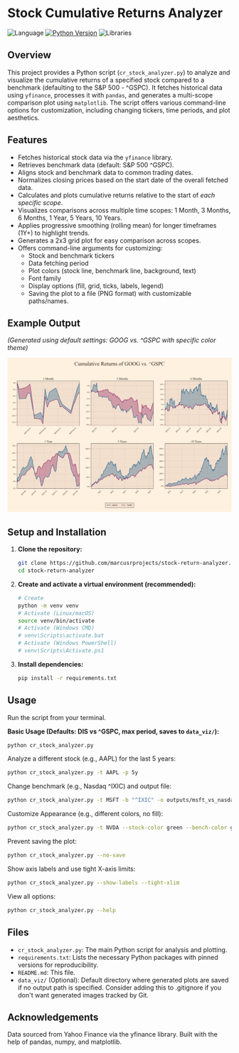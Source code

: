 # Stock Cumulative Returns Analyzer

![Language](https://img.shields.io/badge/Language-Python-blue.svg)
[![Python Version](https://img.shields.io/badge/python-3.8+-blue.svg)](https://www.python.org/downloads/)
![Libraries](https://img.shields.io/badge/Libraries-yfinance%20|%20pandas%20|%20matplotlib-orange.svg)


## Overview

This project provides a Python script (`cr_stock_analyzer.py`) to analyze and visualize the cumulative returns of a specified stock compared to a benchmark (defaulting to the S&P 500 - ^GSPC). It fetches historical data using `yfinance`, processes it with `pandas`, and generates a multi-scope comparison plot using `matplotlib`. The script offers various command-line options for customization, including changing tickers, time periods, and plot aesthetics.

## Features

*   Fetches historical stock data via the `yfinance` library.
*   Retrieves benchmark data (default: S&P 500 ^GSPC).
*   Aligns stock and benchmark data to common trading dates.
*   Normalizes closing prices based on the start date of the overall fetched data.
*   Calculates and plots cumulative returns relative to the start of *each specific scope*.
*   Visualizes comparisons across multiple time scopes: 1 Month, 3 Months, 6 Months, 1 Year, 5 Years, 10 Years.
*   Applies progressive smoothing (rolling mean) for longer timeframes (1Y+) to highlight trends.
*   Generates a 2x3 grid plot for easy comparison across scopes.
*   Offers command-line arguments for customizing:
    *   Stock and benchmark tickers
    *   Data fetching period
    *   Plot colors (stock line, benchmark line, background, text)
    *   Font family
    *   Display options (fill, grid, ticks, labels, legend)
    *   Saving the plot to a file (PNG format) with customizable paths/names.

## Example Output

*(Generated using default settings: GOOG vs. ^GSPC with specific color theme)*

![Example Plot](./data_viz/GOOG-vs-GSPC-CR-20250428_0051.png)

## Setup and Installation

1.  **Clone the repository:**
    ```bash
    git clone https://github.com/marcusrprojects/stock-return-analyzer.git
    cd stock-return-analyzer
    ```
2.  **Create and activate a virtual environment (recommended):**
    ```bash
    # Create
    python -m venv venv
    # Activate (Linux/macOS)
    source venv/bin/activate
    # Activate (Windows CMD)
    # venv\Scripts\activate.bat
    # Activate (Windows PowerShell)
    # venv\Scripts\Activate.ps1
    ```
3.  **Install dependencies:**
    ```bash
    pip install -r requirements.txt
    ```

## Usage

Run the script from your terminal.

**Basic Usage (Defaults: DIS vs ^GSPC, max period, saves to `data_viz/`):**
```bash
python cr_stock_analyzer.py
```

Analyze a different stock (e.g., AAPL) for the last 5 years:
```bash
python cr_stock_analyzer.py -t AAPL -p 5y
```

Change benchmark (e.g., Nasdaq ^IXIC) and output file:
```bash
python cr_stock_analyzer.py -t MSFT -b "^IXIC" -o outputs/msft_vs_nasdaq.png
```

Customize Appearance (e.g., different colors, no fill):
```bash
python cr_stock_analyzer.py -t NVDA --stock-color green --bench-color gray --bg-color white --graph-bg-color lightgray --no-fill
```

Prevent saving the plot:
```bash
python cr_stock_analyzer.py --no-save
```

Show axis labels and use tight X-axis limits:
```bash
python cr_stock_analyzer.py --show-labels --tight-xlim
```

View all options:
```bash
python cr_stock_analyzer.py --help
```


## Files
- `cr_stock_analyzer.py`: The main Python script for analysis and plotting.
- `requirements.txt`: Lists the necessary Python packages with pinned versions for reproducibility.
- `README.md`: This file.
- `data_viz/` (Optional): Default directory where generated plots are saved if no output path is specified. Consider adding this to .gitignore if you don't want generated images tracked by Git.

## Acknowledgements
Data sourced from Yahoo Finance via the yfinance library.
Built with the help of pandas, numpy, and matplotlib.